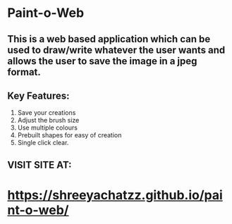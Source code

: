 # Paint-o-Web

## This is a web based application which can be used to draw/write whatever the user wants and allows the user to save the image in a jpeg format.

## Key Features:
1. Save your creations
2. Adjust the brush size
3. Use multiple colours
4. Prebuilt shapes for easy of creation
5. Single click clear.

## VISIT SITE AT:
# https://shreeyachatzz.github.io/paint-o-web/
